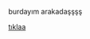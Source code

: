 

burdayım arakadaşşşş

[tıklaa]([https://github.com/yufaslan](https://github.com/yufaslan/yufaslan.github.io/blob/b19c8f3776dfd2c07569797621b5181f8d7bb9ef/2%20AFAD%20DEPREM%20L%C4%B0STES%C4%B0.ipynb))
